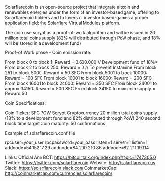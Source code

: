 Solarflarecoin is an open-source project that integrate altcoin and renewables energies under the form of an investor-based game, offering to Solarflarecoin holders and to lovers of investor based-games a proper application field: the Solarflare Virtual Modules platform.

The coin use scrypt as a proof-of-work algorithm and will be issued in 20 million total coins supply (82% will distributed through PoW phase, and 18% will be stored in a development fund)

Proof-of Work phase - Coin emission rate:

From block 0 to block 1: Reward = 3.600.000 // Development fund of 18%* 
From block 2 to block 250: Reward = 0 // To prevent Instamine 
From block 251 to block 5000: Reward = 50 SFC
From block 5001 to block 10000:  Reward = 100 SFC
From block 10001 to block 16000: Reward = 200 SFC
From block 16001 to block 24000: Reward = 350 SFC
From block 24001 to approx 34150: Reward = 500 SFC
From block  34150 to max coin supply  = Reward 50

Coin Specifications:

Coin Ticker: SFC
POW Scrypt Cryptocurrency
20 million total coins supply (18% to a development fund and 82% distributed through PoW)
240 second block time target
Coin maturity: 50 confirmations

Example of solarflarecoin.conf file

rpcuser=your_user
rpcpassword=your_pass
listen=1
server=1
listen=1
addnode=54.152.17.29
addnode=84.200.210.86
addnode=82.211.19.114

Links:
Official Ann BCT: https://bitcointalk.org/index.php?topic=1747305.0
Twitter: https://twitter.com/solarflarecoin
Website: http://solarflarecoin.us
Slack: https://solarflarecoin.slack.com
CoinmarketCap: http://coinmarketcap.com/currencies/solarflarecoin/



